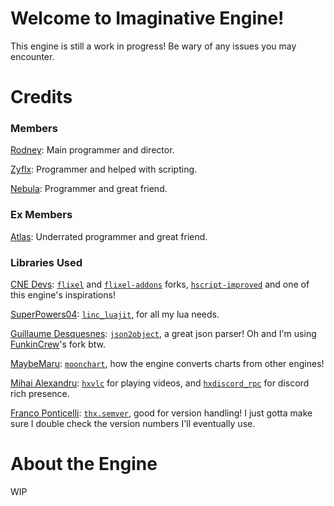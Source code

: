 # Welcome to Imaginative Engine!
This engine is still a work in progress!
Be wary of any issues you may encounter.
# Credits
### Members
[Rodney](https://github.com/rodney528): Main programmer and director.

[Zyflx](https://github.com/Zyflx): Programmer and helped with scripting.

[Nebula](https://github.com/NebulaStellaNova): Programmer and great friend.
### Ex Members
[Atlas](https://github.com/AtlasGamer27): Underrated programmer and great friend.
### Libraries Used
[CNE Devs](https://github.com/CodenameCrew): [`flixel`](https://github.com/CodenameCrew/cne-flixel) and [`flixel-addons`](https://github.com/CodenameCrew/cne-flixel-addons) forks, [`hscript-improved`](https://github.com/CodenameCrew/hscript-improved) and one of this engine's inspirations!

[SuperPowers04](https://github.com/superpowers04): [`linc_luajit`](https://github.com/superpowers04/linc_luajit), for all my lua needs.

[Guillaume Desquesnes](https://github.com/elnabo): [`json2object`](https://github.com/elnabo/json2object), a great json parser! Oh and I'm using [FunkinCrew](https://github.com/FunkinCrew/json2object)'s fork btw.

[MaybeMaru](https://github.com/MaybeMaru): [`moonchart`](https://github.com/MaybeMaru/moonchart), how the engine converts charts from other engines!

[Mihai Alexandru](https://github.com/MAJigsaw77): [`hxvlc`](https://lib.haxe.org/p/hxvlc) for playing videos, and [`hxdiscord_rpc`](https://lib.haxe.org/p/hxdiscord_rpc) for discord rich presence.

[Franco Ponticelli](https://github.com/fponticelli): [`thx.semver`](https://lib.haxe.org/p/thx.semver), good for version handling! I just gotta make sure I double check the version numbers I'll eventually use.
# About the Engine
WIP
